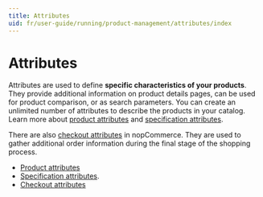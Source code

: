 ```yaml
---
title: Attributes
uid: fr/user-guide/running/product-management/attributes/index
---
```


# Attributes

Attributes are used to define **specific characteristics of your products**. They provide additional information on product details pages, can be used for product comparison, or as search parameters. You can create an unlimited number of attributes to describe the products in your catalog. Learn more about [product attributes](xref:en/user-guide/running/product-management/attributes/product-attributes) and [specification attributes](xref:en/user-guide/running/product-management/attributes/specification-attributes).

There are also [checkout attributes](xref:en/user-guide/running/product-management/attributes/checkout-attributes) in nopCommerce. They are used to gather additional order information during the final stage of the shopping process.

- [Product attributes](xref:fr/user-guide/running/product-management/attributes/product-attributes)
- [Specification attributes](xref:en/user-guide/running/product-management/attributes/specification-attributes).
- [Checkout attributes](xref:fr/user-guide/running/product-management/attributes/checkout-attributes)